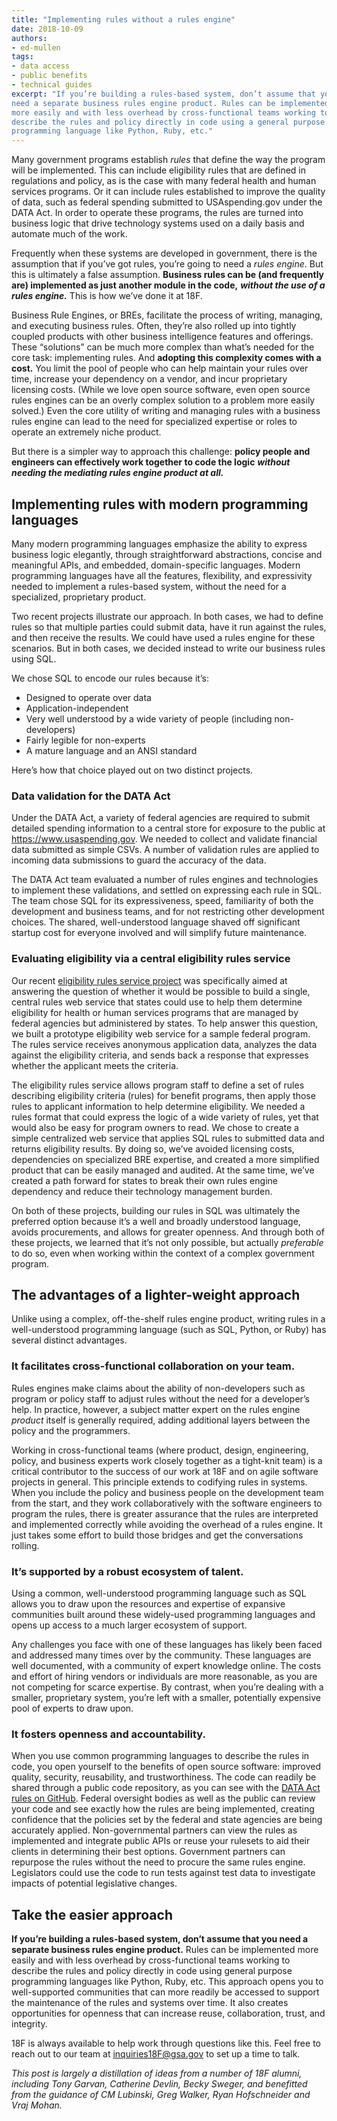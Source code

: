 ```yaml
---
title: "Implementing rules without a rules engine"
date: 2018-10-09
authors:
- ed-mullen
tags:
- data access
- public benefits
- technical guides
excerpt: "If you’re building a rules-based system, don’t assume that you
need a separate business rules engine product. Rules can be implemented
more easily and with less overhead by cross-functional teams working to
describe the rules and policy directly in code using a general purpose
programming language like Python, Ruby, etc."
---
```


Many government programs establish *rules* that define the way the
program will be implemented. This can include eligibility rules that are defined in regulations and policy, as is the case with many federal health and human services programs. Or it can include rules established to improve the quality of data, such as federal spending submitted to USAspending.gov under the DATA Act. In order to operate these programs, the rules are turned into business logic that drive technology systems used on a daily basis and automate much of the work.

Frequently when these systems are developed in government, there is the assumption that if you’ve got rules, you’re going to need a *rules engine*. But this is ultimately a false assumption. **Business rules can be (and frequently are) implemented as just another module in the code,** ***without the use of a rules engine.*** This is how we’ve done it at 18F.

Business Rule Engines, or BREs, facilitate the process of writing,
managing, and executing business rules. Often, they’re also rolled up
into tightly coupled products with other business intelligence features and offerings. These “solutions” can be much more complex than what’s needed for the core task: implementing rules. And **adopting this complexity comes with a cost.** You limit the pool of people who can help maintain your rules over time, increase your dependency on a vendor, and incur proprietary licensing costs. (While we love open source software, even open source rules engines can be an overly complex solution to a problem more easily solved.) Even the core utility of writing and managing rules with a business rules engine can lead to the need for specialized expertise or roles to operate an extremely niche product.

But there is a simpler way to approach this challenge: **policy
people and engineers can effectively work together to code the logic** ***without needing the mediating rules engine product at all.***

## Implementing rules with modern programming languages

Many modern programming languages emphasize the ability to express
business logic elegantly, through straightforward abstractions, concise
and meaningful APIs, and embedded, domain-specific languages. Modern
programming languages have all the features, flexibility, and
expressivity needed to implement a rules-based system, without the need for a specialized, proprietary product.

Two recent projects illustrate our approach. In both cases, we had to
define rules so that multiple parties could submit data, have it run
against the rules, and then receive the results. We could have used a
rules engine for these scenarios. But in both cases, we decided instead to write our business rules using SQL.

We chose SQL to encode our rules because it’s:

-   Designed to operate over data
-   Application-independent
-   Very well understood by a wide variety of people (including
    non-developers)
-   Fairly legible for non-experts
-   A mature language and an ANSI standard

Here’s how that choice played out on two distinct projects.

### Data validation for the DATA Act

Under the DATA Act, a variety of federal agencies are required to submit
detailed spending information to a central store for exposure to the
public at <https://www.usaspending.gov>. We
needed to collect and validate financial data submitted as simple CSVs. A number of validation rules are applied to incoming data submissions to guard the accuracy of the data.

The DATA Act team evaluated a number of rules engines and technologies to implement these validations, and settled on expressing each rule in SQL. The team chose SQL for its expressiveness, speed, familiarity of both the development and business teams, and for not restricting other development choices. The shared, well-understood language shaved off significant startup cost for everyone involved and will simplify future maintenance.

### Evaluating eligibility via a central eligibility rules service

Our recent [eligibility rules service
project](https://github.com/18F/eligibility-rules-service) was specifically aimed at answering the question of whether it would be
possible to build a single, central rules web service that states could use to help them determine eligibility for health or human services programs that are managed by federal agencies but administered by states. To help answer this question, we built a prototype eligibility web service for a sample federal program. The rules service receives anonymous application data, analyzes the data against the eligibility criteria, and sends back a response that expresses whether the applicant meets the criteria.

The eligibility rules service allows program staff to define a set of
rules describing eligibility criteria (rules) for benefit programs, then apply those rules to applicant information to help determine
eligibility. We needed a rules format that could express the logic of a wide variety of rules, yet that would also be easy for program owners to read. We chose to create a simple centralized web service that applies SQL rules to submitted data and returns eligibility results. By doing so, we’ve avoided licensing costs, dependencies on specialized BRE expertise, and created a more simplified product that can be easily managed and audited. At the same time, we’ve created a path forward for states to break their own rules engine dependency and reduce their technology management burden.

On both of these projects, building our rules in SQL was ultimately the preferred option because it’s a well and broadly understood language, avoids procurements, and allows for greater openness. And through both of these projects, we learned that it’s not only possible, but actually *preferable* to do so, even when working within the context of a complex government program.

## The advantages of a lighter-weight approach

Unlike using a complex, off-the-shelf rules engine product, writing
rules in a well-understood programming language (such as SQL, Python, or Ruby) has several distinct advantages.

### It facilitates cross-functional collaboration on your team.

Rules engines make claims about the ability of non-developers such as
program or policy staff to adjust rules without the need for a
developer’s help. In practice, however, a subject matter expert on the rules engine *product* itself is generally required, adding additional layers between the policy and the programmers.

Working in cross-functional teams (where product, design, engineering, policy, and business experts work closely together as a tight-knit team) is a critical contributor to the success of our work at 18F and on agile software projects in general. This principle extends to codifying rules in systems. When you include the policy and business people on the development team from the start, and they work collaboratively with the
software engineers to program the rules, there is greater assurance that the rules are interpreted and implemented correctly while avoiding the overhead of a rules engine. It just takes some effort to build those bridges and get the conversations rolling.

### It’s supported by a robust ecosystem of talent.

Using a common, well-understood programming language such as SQL allows you to draw upon the resources and expertise of expansive communities built around these widely-used programming languages and opens up access to a much larger ecosystem of support.

Any challenges you face with one of these languages has likely been
faced and addressed many times over by the community. These languages
are well documented, with a community of expert knowledge online. The
costs and effort of hiring vendors or individuals are more reasonable, as you are not competing for scarce expertise. By contrast, when you’re dealing with a smaller, proprietary system, you’re left with a smaller, potentially expensive pool of experts to draw upon.

### It fosters openness and accountability.

When you use common programming languages to describe the rules in code, you open yourself to the benefits of open source software: improved quality, security, reusability, and trustworthiness. The code can readily be shared through a public code repository, as you can see with the [DATA Act rules on GitHub](https://github.com/fedspendingtransparency/data-act-broker-backend/tree/master/dataactvalidator/config/sqlrules).
Federal oversight bodies as well as the public can review your code and see exactly how the rules are being implemented, creating confidence that the policies set by the federal and state agencies are being accurately applied. Non-governmental partners can view the rules as implemented and integrate public APIs or reuse your rulesets to aid their clients in determining their best options. Government partners can repurpose the rules without the need to procure the same rules engine. Legislators could use the code to run tests against test data to investigate impacts of potential legislative changes.  

## Take the easier approach

**If you’re building a rules-based system, don’t assume that you need a separate business rules engine product.** Rules can be implemented more easily and with less overhead by cross-functional teams working to describe the rules and policy directly in code using general purpose programming languages like Python, Ruby, etc. This approach opens you to well-supported communities that can more readily be accessed to support the maintenance of the rules and systems over time. It also creates opportunities for openness that can increase reuse, collaboration, trust, and integrity.

18F is always available to help work through questions like this. Feel free to reach out to our team at [inquiries18F@gsa.gov](mailto:inquiries18F@gsa.gov?subject=Inquiry%20related%20to%20the%20Implementing%20Rules%20Without%20A%20Rules%20Engine%20blog%20post&cc=eligibility.rules.service@gsa.gov) to set up a time
to talk.

*This post is largely a distillation of ideas from a number of 18F alumni, including Tony Garvan, Catherine Devlin, Becky Sweger, and benefitted from the guidance of CM Lubinski, Greg Walker, Ryan Hofschneider and Vraj Mohan.*
